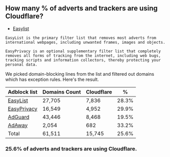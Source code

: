 ## How many % of adverts and trackers are using Cloudflare?


- [Easylist](https://web.archive.org/web/20210516110248/https://easylist.to/)
```
EasyList is the primary filter list that removes most adverts from international webpages, including unwanted frames, images and objects.

EasyPrivacy is an optional supplementary filter list that completely removes all forms of tracking from the internet, including web bugs, tracking scripts and information collectors, thereby protecting your personal data.
```


We picked domain-blocking lines from the list and filtered out domains which has exception rules.
Here's the result.


| Adblock list | Domains Count | Cloudflare | % |
| --- | --- | --- | --- |
| [EasyList](https://easylist.to/easylist/easylist.txt) | 27,705 | 7,836 | 28.3% |
| [EasyPrivacy](https://easylist.to/easylist/easyprivacy.txt) | 16,549 | 4,952 | 29.9% |
| [AdGuard](https://adguardteam.github.io/AdGuardSDNSFilter/Filters/filter.txt) | 43,446 | 8,468 | 19.5% |
| [AdAway](https://raw.githubusercontent.com/AdAway/adaway.github.io/master/hosts.txt) | 2,054 | 682 | 33.2% |
| Total | 61,511 | 15,745 | 25.6% |


### 25.6% of adverts and trackers are using Cloudflare.